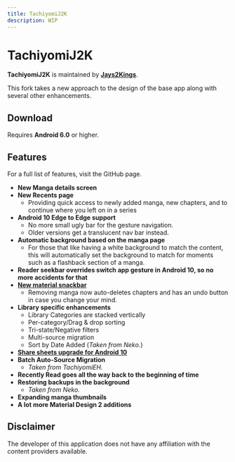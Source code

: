 ```yaml
---
title: TachiyomiJ2K
description: WIP
---
```


# TachiyomiJ2K

**TachiyomiJ2K** is maintained by [**Jays2Kings**](https://github.com/Jays2Kings).

This fork takes a new approach to the design of the base app along with several other enhancements.

## Download

Requires **Android 6.0** or higher.

## Features

For a full list of features, visit the GitHub page.

* **New Manga details screen**
* **New Recents page**
  * Providing quick access to newly added manga, new chapters, and to continue where you left on in a series
* **Android 10 Edge to Edge support**
  * No more small ugly bar for the gesture navigation.
  * Older versions get a translucent nav bar instead.
* **Automatic background based on the manga page**
  * For those that like having a white background to match the content, this will automatically set the background to match for moments such as a flashback section of a manga.
* **Reader seekbar overrides switch app gesture in Android 10, so no more accidents for that**
* [**New material snackbar**](https://raw.githubusercontent.com/Jays2Kings/tachiyomi/master/.github/readme-images/material%20snackbar.png)
  * Removing manga now auto-deletes chapters and has an undo button in case you change your mind.
* **Library specific enhancements**
  * Library Categories are stacked vertically
  * Per-category/Drag & drop sorting
  * Tri-state/Negative filters
  * Multi-source migration
  * Sort by Date Added (_Taken from Neko._)
* [**Share sheets upgrade for Android 10**](https://raw.githubusercontent.com/Jays2Kings/tachiyomi/master/.github/readme-images/share%20menu.png)
* **Batch Auto-Source Migration**
  * _Taken from TachiyomiEH._
* **Recently Read goes all the way back to the beginning of time**
* **Restoring backups in the background**
  * _Taken from Neko._
* **Expanding manga thumbnails**
* **A lot more Material Design 2 additions**

## Disclaimer

The developer of this application does not have any affiliation with the content providers available.
